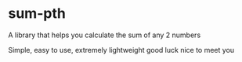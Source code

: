 ﻿# sum-pth

A library that helps you calculate the sum of any 2 numbers

Simple, easy to use, extremely lightweight
good luck
nice to meet you
